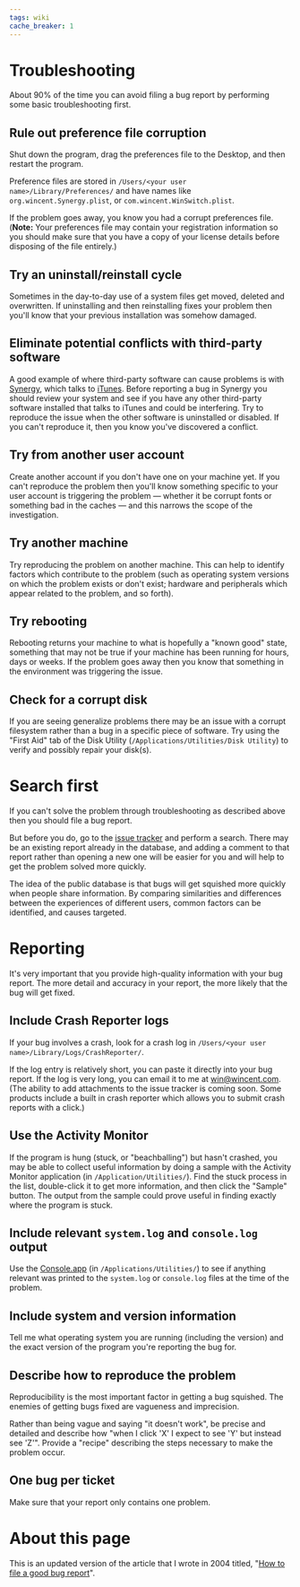 ```yaml
---
tags: wiki
cache_breaker: 1
---
```


# Troubleshooting

About 90% of the time you can avoid filing a bug report by performing some basic troubleshooting first.

## Rule out preference file corruption

Shut down the program, drag the preferences file to the Desktop, and then restart the program.

Preference files are stored in `/Users/<your user name>/Library/Preferences/` and have names like `org.wincent.Synergy.plist`, or `com.wincent.WinSwitch.plist`.

If the problem goes away, you know you had a corrupt preferences file. (**Note:** Your preferences file may contain your registration information so you should make sure that you have a copy of your license details before disposing of the file entirely.)

## Try an uninstall/reinstall cycle

Sometimes in the day-to-day use of a system files get moved, deleted and overwritten. If uninstalling and then reinstalling fixes your problem then you'll know that your previous installation was somehow damaged.

## Eliminate potential conflicts with third-party software

A good example of where third-party software can cause problems is with [Synergy](/wiki/Synergy), which talks to [iTunes](/wiki/iTunes). Before reporting a bug in Synergy you should review your system and see if you have any other third-party software installed that talks to iTunes and could be interfering. Try to reproduce the issue when the other software is uninstalled or disabled. If you can't reproduce it, then you know you've discovered a conflict.

## Try from another user account

Create another account if you don't have one on your machine yet. If you can't reproduce the problem then you'll know something specific to your user account is triggering the problem — whether it be corrupt fonts or something bad in the caches — and this narrows the scope of the investigation.

## Try another machine

Try reproducing the problem on another machine. This can help to identify factors which contribute to the problem (such as operating system versions on which the problem exists or don't exist; hardware and peripherals which appear related to the problem, and so forth).

## Try rebooting

Rebooting returns your machine to what is hopefully a "known good" state, something that may not be true if your machine has been running for hours, days or weeks. If the problem goes away then you know that something in the environment was triggering the issue.

## Check for a corrupt disk

If you are seeing generalize problems there may be an issue with a corrupt filesystem rather than a bug in a specific piece of software. Try using the "First Aid" tab of the Disk Utility (`/Applications/Utilities/Disk Utility`) to verify and possibly repair your disk(s).

# Search first

If you can't solve the problem through troubleshooting as described above then you should file a bug report.

But before you do, go to the [issue tracker](/support) and perform a search. There may be an existing report already in the database, and adding a comment to that report rather than opening a new one will be easier for you and will help to get the problem solved more quickly.

The idea of the public database is that bugs will get squished more quickly when people share information. By comparing similarities and differences between the experiences of different users, common factors can be identified, and causes targeted.

# Reporting

It's very important that you provide high-quality information with your bug report. The more detail and accuracy in your report, the more likely that the bug will get fixed.

## Include Crash Reporter logs

If your bug involves a crash, look for a crash log in `/Users/<your user name>/Library/Logs/CrashReporter/`.

If the log entry is relatively short, you can paste it directly into your bug report. If the log is very long, you can email it to me at <win@wincent.com>. (The ability to add attachments to the issue tracker is coming soon. Some products include a built in crash reporter which allows you to submit crash reports with a click.)

## Use the Activity Monitor

If the program is hung (stuck, or "beachballing") but hasn't crashed, you may be able to collect useful information by doing a sample with the Activity Monitor application (in `/Application/Utilities/`). Find the stuck process in the list, double-click it to get more information, and then click the "Sample" button. The output from the sample could prove useful in finding exactly where the program is stuck.

## Include relevant `system.log` and `console.log` output

Use the [Console.app](/wiki/Console.app) (in `/Applications/Utilities/`) to see if anything relevant was printed to the `system.log` or `console.log` files at the time of the problem.

## Include system and version information

Tell me what operating system you are running (including the version) and the exact version of the program you're reporting the bug for.

## Describe how to reproduce the problem

Reproducibility is the most important factor in getting a bug squished. The enemies of getting bugs fixed are vagueness and imprecision.

Rather than being vague and saying "it doesn't work", be precise and detailed and describe how "when I click 'X' I expect to see 'Y' but instead see 'Z'". Provide a "recipe" describing the steps necessary to make the problem occur.

## One bug per ticket

Make sure that your report only contains one problem.

# About this page

This is an updated version of the article that I wrote in 2004 titled, "[How to file a good bug report](http://wincent.com/a/knowledge-base/archives/2004/11/how_to_file_a_g.php)".

